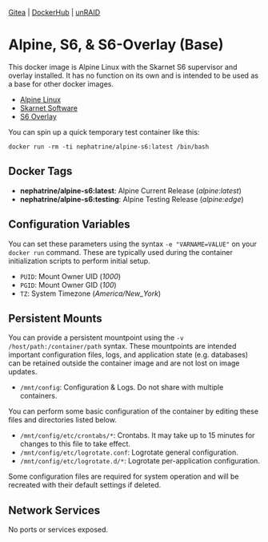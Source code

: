 [Gitea](https://code.nephatrine.net/nephatrine/docker-alpine-s6) |
[DockerHub](https://hub.docker.com/r/nephatrine/alpine-s6/) |
[unRAID](https://code.nephatrine.net/nephatrine/unraid-containers)

# Alpine, S6, & S6-Overlay (Base)

This docker image is Alpine Linux with the Skarnet S6 supervisor and overlay
installed. It has no function on its own and is intended to be used as a base
for other docker images.

- [Alpine Linux](https://alpinelinux.org/)
- [Skarnet Software](https://skarnet.org/software/)
- [S6 Overlay](https://github.com/just-containers/s6-overlay)

You can spin up a quick temporary test container like this:

~~~
docker run -rm -ti nephatrine/alpine-s6:latest /bin/bash
~~~

## Docker Tags

- **nephatrine/alpine-s6:latest**: Alpine Current Release (*alpine:latest*)
- **nephatrine/alpine-s6:testing**: Alpine Testing Release (*alpine:edge*)

## Configuration Variables

You can set these parameters using the syntax ``-e "VARNAME=VALUE"`` on your
``docker run`` command. These are typically used during the container
initialization scripts to perform initial setup.

- ``PUID``: Mount Owner UID (*1000*)
- ``PGID``: Mount Owner GID (*100*)
- ``TZ``: System Timezone (*America/New_York*)

## Persistent Mounts

You can provide a persistent mountpoint using the ``-v /host/path:/container/path``
syntax. These mountpoints are intended important configuration files, logs,
and application state (e.g. databases) can be retained outside the container
image and are not lost on image updates.

- ``/mnt/config``: Configuration & Logs. Do not share with multiple containers.

You can perform some basic configuration of the container by editing these
files and directories listed below.

- ``/mnt/config/etc/crontabs/*``: Crontabs. It may take up to 15 minutes for changes to this file to take effect.
- ``/mnt/config/etc/logrotate.conf``: Logrotate general configuration.
- ``/mnt/config/etc/logrotate.d/*``: Logrotate per-application configuration.

Some configuration files are required for system operation and will be
recreated with their default settings if deleted.

## Network Services

No ports or services exposed.
